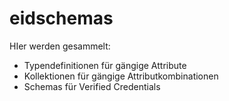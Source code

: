 # eidschemas

HIer werden gesammelt:

- Typendefinitionen für gängige Attribute
- Kollektionen für gängige Attributkombinationen
- Schemas für Verified Credentials
